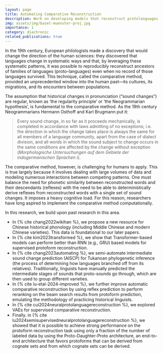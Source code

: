 ```yaml
---
layout: page
title: Automating Comparative Reconstruction
description: Work on developing models that reconstruct protolanguages based on collections of cognate sets
img: assets/img/basel-muenster-proj.jpg
importance: 1
category: diachronic
related_publications: true
---
```

In the 19th century, European philologists made a discovery that would change the direction of the human sciences: they discovered that languages change in systematic ways and that, by leveraging these systematic patterns, it was possible to reproducibly reconstruct ancestors of families of languages (proto-languages) even when no record of those languages survived. This technique, called the comparative method, provided an unprecedented window into the human past—its cultures, its migrations, and its encounters between populations.

The assumption that historical changes in pronunciation (“sound changes”) are regular, known as ‘the regularity principle’ or ‘the Neogrammarian hypothesis’, is fundamental to the comparative method. As the 19th century Neogrammarians Hermann Osthoff and Karl Brugmann put it:

> Every sound change, in so far as it proceeds mechanically, is completed in accordance with laws admitting of no exceptions; i.e. the direction in which the change takes place is always the same for all members of a language community, apart from the case of dialect division, and all words in which the sound subject to change occurs in the same conditions are affected by the change without exception (*Morphologische Untersuchungen auf dem Gebiete der indogermanischen Sprachen i*).

The comparative method, however, is challenging for humans to apply. This is true largely because it involves dealing with large volumes of data and modeling numerous interactions between competing patterns. One must balance the need for phonetic similarity between reconstructed words and their descendants (reflexes) with the need to be able to deterministically derive reflexes from reconstructed words with a single set of sound changes. It imposes a heavy cognitive load. For this reason, researchers have long aspired to implement the comparative method computationally.

In this research, we build upon past research in this area.

- In {% cite chang2022wikihan %}, we propose a new resource for Chinese historical phonology (including Middle Chinese and modern Chinese varieties). This data is foundational to our later papers.
- In {% cite kim2023transformed %}, we show that Transformer-based models can perform better than RNN (e.g., GRU) based models for supervised protoform reconstruction.
- In {% cite chang2023automating %}, we semi-automate intermediate sound change prediction (AISCP) for Tukanoan phylogenetic inference (the process of determining how languages branched off from its relatives). Traditionally, linguists have manually predicted the intermediate stages of sounds that proto-sounds go through, which are then used to group different varieties.
- In {% cite lu-etal-2024-improved %}, we further improve automatic comparative reconstruction by using reflex prediction to perform reranking on the beam search results from protoform prediction, emulating the methodology of practicing historical linguists.
- In {% cite cui2024neuralprotolanguagereconstruction %}, we explored VAEs for supervised comparative reconstruction.
- Finally. in {% cite lu2024semisupervisedneuralprotolanguagereconstruction %}, we showed that it is possible to achieve strong performance on the protoform reconstruction task using only a fraction of the number of labeled data by using the Proto-Daughter-Proto architecture, an end-to-end architecture that favors protoforms that can be derived from cognate sets and from which cognate sets can be derived.